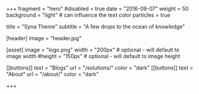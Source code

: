 +++
fragment = "hero"
#disabled = true
date = "2016-09-07"
weight = 50
background = "light" # can influence the text color
particles = true

title = "Syna Theme"
subtitle = "A few drops to the ocean of knowledge"

[header]
  image = "header.jpg"

[asset]
  image = "logo.png"
  width = "200px" # optional - will default to image width
  #height = "150px" # optional - will default to image height


[[buttons]]
  text = "Blogs"
  url = "/solutions/"
  color = "dark" 
[[buttons]]
  text = "About"
  url = "/about/"
  color = "dark"  

+++
